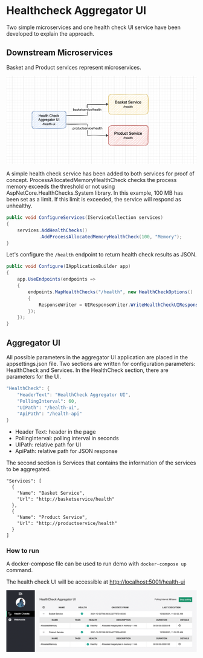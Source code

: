 # Healthcheck Aggregator UI

Two simple microservices and one health check UI service have been developed to explain the approach.
## Downstream Microservices
Basket and Product services represent microservices.

![](docs/architecture.png)

A simple health check service has been added to both services for proof of concept. ProcessAllocatedMemoryHealthCheck checks the process memory exceeds the threshold or not using AspNetCore.HealthChecks.System library. In this example, 100 MB has been set as a limit. If this limit is exceeded, the service will respond as unhealthy.

```cs
public void ConfigureServices(IServiceCollection services)
{
    services.AddHealthChecks()
            .AddProcessAllocatedMemoryHealthCheck(100, "Memory");
}
```

Let's configure the `/health` endpoint to return health check results as JSON.

```cs
public void Configure(IApplicationBuilder app)
{
    app.UseEndpoints(endpoints =>
    {
        endpoints.MapHealthChecks("/health", new HealthCheckOptions()
        {
            ResponseWriter = UIResponseWriter.WriteHealthCheckUIResponse
        });
    });
}
```

## Aggregator UI

All possible parameters in the aggregator UI application are placed in the appsettings.json file. Two sections are written for configuration parameters: HealthCheck and Services. In the HealthCheck section, there are parameters for the UI.

```cs
"HealthCheck": {
    "HeaderText": "HealthCheck Aggregator UI",
    "PollingInterval": 60,
    "UIPath": "/health-ui",
    "ApiPath": "/health-api"
}
```

- Header Text: header in the page
- PollingInterval: polling interval in seconds
- UIPath: relative path for UI
- ApiPath: relative path for JSON response

The second section is Services that contains the information of the services to be aggregated.

```
"Services": [
  {
    "Name": "Basket Service",
    "Url": "http://basketservice/health"
  },
  {
    "Name": "Product Service",
    "Url": "http://productservice/health"
  }
]
```

### How to run

A docker-compose file can be used to run demo with `docker-compose up` command.

The health check UI will be accessible at [http://localhost:5001/health-ui]([http://localhost:5001/health-ui])

![](docs/ui.png)

